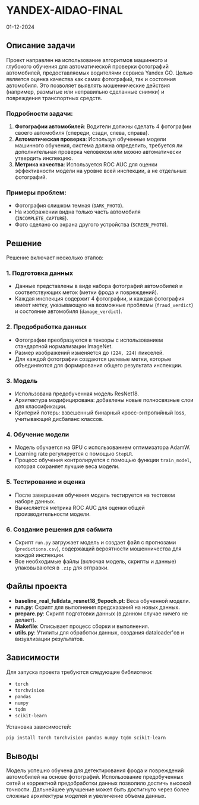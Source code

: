 # YANDEX-AIDAO-FINAL
01-12-2024

## Описание задачи

Проект направлен на использование алгоритмов машинного и глубокого обучения для автоматической проверки фотографий автомобилей, предоставляемых водителями сервиса Yandex GO. Целью является оценка качества как самих фотографий, так и состояния автомобиля. Это позволяет выявлять мошеннические действия (например, размытые или неправильно сделанные снимки) и повреждения транспортных средств.

### Подробности задачи:
1. **Фотографии автомобилей**: Водители должны сделать 4 фотографии своего автомобиля (спереди, сзади, слева, справа).
2. **Автоматическая проверка**: Используя обученные модели машинного обучения, система должна определить, требуется ли дополнительная проверка человеком или можно автоматически утвердить инспекцию.
3. **Метрика качества**: Используется ROC AUC для оценки эффективности модели на уровне всей инспекции, а не отдельных фотографий.

### Примеры проблем:
- Фотография слишком темная (`DARK_PHOTO`).
- На изображении видна только часть автомобиля (`INCOMPLETE_CAPTURE`).
- Фото сделано со экрана другого устройства (`SCREEN_PHOTO`).

## Решение

Решение включает несколько этапов:

### 1. Подготовка данных
- Данные представлены в виде набора фотографий автомобилей и соответствующих меток (метки фрода и повреждений).
- Каждая инспекция содержит 4 фотографии, и каждая фотография имеет метку, указывающую на возможные проблемы (`fraud_verdict`) и состояние автомобиля (`damage_verdict`).

### 2. Предобработка данных
- Фотографии преобразуются в тензоры с использованием стандартной нормализации ImageNet.
- Размер изображений изменяется до `(224, 224)` пикселей.
- Для каждой фотографии создаются целевые метки, которые объединяются для формирования общего результата инспекции.

### 3. Модель
- Использована предобученная модель ResNet18.
- Архитектура модифицирована: добавлены новые полносвязные слои для классификации.
- Критерий потерь: взвешенный бинарный кросс-энтропийный loss, учитывающий дисбаланс классов.

### 4. Обучение модели
- Модель обучается на GPU с использованием оптимизатора AdamW.
- Learning rate регулируется с помощью `StepLR`.
- Процесс обучения контролируется с помощью функции `train_model`, которая сохраняет лучшие веса модели.

### 5. Тестирование и оценка
- После завершения обучения модель тестируется на тестовом наборе данных.
- Вычисляется метрика ROC AUC для оценки общей производительности модели.

### 6. Создание решения для сабмита
- Скрипт `run.py` загружает модель и создает файл с прогнозами (`predictions.csv`), содержащий вероятности мошенничества для каждой инспекции.
- Все необходимые файлы (включая модель, скрипты и данные) упаковываются в `.zip` для отправки.

## Файлы проекта

- **baseline_real_fulldata_resnet18_9epoch.pt**: Веса обученной модели.
- **run.py**: Скрипт для выполнения предсказаний на новых данных.
- **prepare.py**: Скрипт подготовки данных (в данном случае ничего не делает).
- **Makefile**: Описывает процесс сборки и выполнения.
- **utils.py**: Утилиты для обработки данных, создания dataloader'ов и визуализации результатов.

## Зависимости

Для запуска проекта требуются следующие библиотеки:
- `torch`
- `torchvision`
- `pandas`
- `numpy`
- `tqdm`
- `scikit-learn`

Установка зависимостей:
```bash
pip install torch torchvision pandas numpy tqdm scikit-learn
```

## Выводы
Модель успешно обучена для детектирования фрода и повреждений автомобилей на основе фотографий. Использование предобученных сетей и корректной предобработки данных позволило достичь высокой точности. Дальнейшее улучшение может быть достигнуто через более сложные архитектуры моделей и увеличение объема данных.

